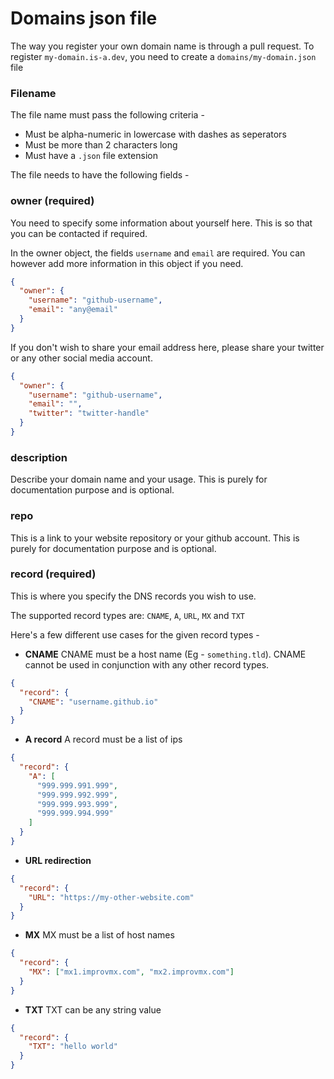 # Domains json file

The way you register your own domain name is through a pull request.
To register `my-domain.is-a.dev`, you need to create a `domains/my-domain.json` file

### Filename

The file name must pass the following criteria -

- Must be alpha-numeric in lowercase with dashes as seperators
- Must be more than 2 characters long
- Must have a `.json` file extension

The file needs to have the following fields -

### owner (required)

You need to specify some information about yourself here.
This is so that you can be contacted if required.

In the owner object, the fields `username` and `email` are required. You can however add more information in this object if you need.

```json
{
  "owner": {
    "username": "github-username",
    "email": "any@email"
  }
}
```

If you don't wish to share your email address here, please share your twitter or any other social media account.

```json
{
  "owner": {
    "username": "github-username",
    "email": "",
    "twitter": "twitter-handle"
  }
}
```

### description

Describe your domain name and your usage. This is purely for documentation purpose and is optional.

### repo

This is a link to your website repository or your github account. This is purely for documentation purpose and is optional.

### record (required)

This is where you specify the DNS records you wish to use.

The supported record types are: `CNAME`, `A`, `URL`, `MX` and `TXT`

Here's a few different use cases for the given record types -

- **CNAME**
  CNAME must be a host name (Eg - `something.tld`). CNAME cannot be used in conjunction with any other record types.

```json
{
  "record": {
    "CNAME": "username.github.io"
  }
}
```

- **A record**
  A record must be a list of ips

```json
{
  "record": {
    "A": [
      "999.999.991.999",
      "999.999.992.999",
      "999.999.993.999",
      "999.999.994.999"
    ]
  }
}
```

- **URL redirection**

```json
{
  "record": {
    "URL": "https://my-other-website.com"
  }
}
```

- **MX**
  MX must be a list of host names

```json
{
  "record": {
    "MX": ["mx1.improvmx.com", "mx2.improvmx.com"]
  }
}
```

- **TXT**
  TXT can be any string value

```json
{
  "record": {
    "TXT": "hello world"
  }
}
```
